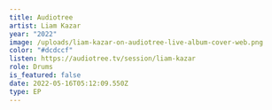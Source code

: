 ```yaml
---
title: Audiotree
artist: Liam Kazar
year: "2022"
image: /uploads/liam-kazar-on-audiotree-live-album-cover-web.png
color: "#dcdccf"
listen: https://audiotree.tv/session/liam-kazar
role: Drums
is_featured: false
date: 2022-05-16T05:12:09.550Z
type: EP
---
```

